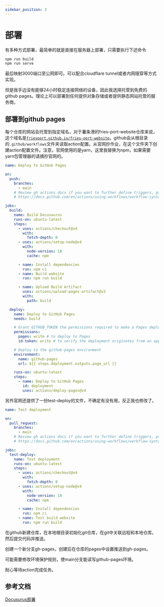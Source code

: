 ```yaml
---
sidebar_position: 3
---
```


# 部署

有多种方式部署，最简单的就是直接在服务器上部署，只需要执行下述命令
```bash
npm run build
npm run serve
```
最后映射3000端口至公网即可。可以配合cloudflare tunnel或者内网隧穿等方式实现。

但是我手边没有能够24小时稳定连接网络的设备，因此我选择托管到免费的github pages。理论上可以部署到任何提供对象存储或者提供静态网站托管的服务商。

## 部署到github pages
每个仓库的网站会托管到指定域名，对于薯条港的fries-port-website仓库来说，这个域名是[`friesport.github.io/fries-port-website`](https://friesport.github.io/fries-port-website)。github会从根目录的`.github/workflows`文件夹读取action配置。从官网抄作业，在这个文件夹下创建action配置文件。注意，官网使用的是yarn，这里我替换为npm，如果需要yarn包管理器的请摘抄官网的。
```yaml title=".github\workflows\deploy.yml"
name: Deploy to GitHub Pages

on:
  push:
    branches:
      - main
    # Review gh actions docs if you want to further define triggers, paths, etc
    # https://docs.github.com/en/actions/using-workflows/workflow-syntax-for-github-actions#on

jobs:
  build:
    name: Build Docusaurus
    runs-on: ubuntu-latest
    steps:
      - uses: actions/checkout@v4
        with:
          fetch-depth: 0
      - uses: actions/setup-node@v4
        with:
          node-version: 18
          cache: npm

      - name: Install dependencies
        run: npm ci
      - name: Build website
        run: npm run build

      - name: Upload Build Artifact
        uses: actions/upload-pages-artifact@v3
        with:
          path: build

  deploy:
    name: Deploy to GitHub Pages
    needs: build

    # Grant GITHUB_TOKEN the permissions required to make a Pages deployment
    permissions:
      pages: write # to deploy to Pages
      id-token: write # to verify the deployment originates from an appropriate source

    # Deploy to the github-pages environment
    environment:
      name: github-pages
      url: ${{ steps.deployment.outputs.page_url }}

    runs-on: ubuntu-latest
    steps:
      - name: Deploy to GitHub Pages
        id: deployment
        uses: actions/deploy-pages@v4
```
另外官网还提供了一份test-deploy的文件，不确定有没有用，反正我也修改了。
```yaml title=".github\workflows\test-deploy.yml"
name: Test deployment

on:
  pull_request:
    branches:
      - main
    # Review gh actions docs if you want to further define triggers, paths, etc
    # https://docs.github.com/en/actions/using-workflows/workflow-syntax-for-github-actions#on

jobs:
  test-deploy:
    name: Test deployment
    runs-on: ubuntu-latest
    steps:
      - uses: actions/checkout@v4
        with:
          fetch-depth: 0
      - uses: actions/setup-node@v4
        with:
          node-version: 18
          cache: npm

      - name: Install dependencies
        run: npm ci
      - name: Test build website
        run: npm run build
```

在github新建仓库，在本地根目录初始化git仓库，在git中关联远程和本地仓库。然后提交代码并推送。



创建一个新分支gh-pages，创建后在仓库的pages中设置推送到gh-pages。

可能需要修改环境保护规则，使main分支能读写github-pages环境。

耐心等待action完成任务。

## 参考文档
[Docusurus部署](https://docusaurus.io/zh-CN/docs/deployment)

